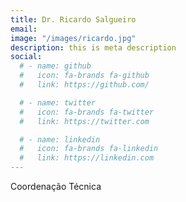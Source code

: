 ```yaml
---
title: Dr. Ricardo Salgueiro
email:
image: "/images/ricardo.jpg"
description: this is meta description
social:
  # - name: github
  #   icon: fa-brands fa-github
  #   link: https://github.com/

  # - name: twitter
  #   icon: fa-brands fa-twitter
  #   link: https://twitter.com

  # - name: linkedin
  #   icon: fa-brands fa-linkedin
  #   link: https://linkedin.com
---
```


Coordenação Técnica
